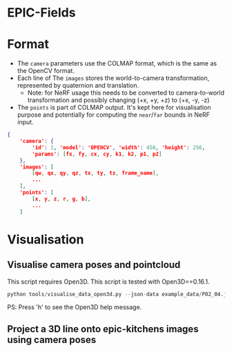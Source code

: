# EPIC-Fields 

# Format

- The `camera` parameters use the COLMAP format, which is the same as the OpenCV format.
- Each line of The `images` stores the world-to-camera transformation, represented by quaternion and translation. 
    - Note: for NeRF usage this needs to be converted to camera-to-world transformation and possibly changing (+x, +y, +z) to (+x, -y, -z)
- The `points` is part of COLMAP output. It's kept here for visualisation purpose and potentially for computing the `near`/`far` bounds in NeRF input.
```json
{
    'camera': {
        'id': 1, 'model': 'OPENCV', 'width': 456, 'height': 256,
        'params': [fx, fy, cx, cy, k1, k2, p1, p2]
    },
    'images': [
        [qw, qx, qy, qz, tx, ty, tz, frame_name],
        ...
    ],
    'points': [
        [x, y, z, r, g, b],
        ...
    ]
```

# Visualisation

## Visualise camera poses and pointcloud 

This script requires Open3D. This script is tested with Open3D==0.16.1.
```python
python tools/visualise_data_open3d.py --json-data example_data/P02_04.json
```
PS: Press 'h' to see the Open3D help message.

## Project a 3D line onto epic-kitchens images using camera poses

